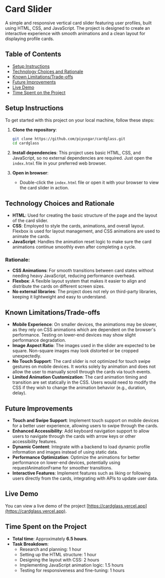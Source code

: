 #  Card Slider

A simple and responsive vertical card slider featuring user profiles, built using HTML, CSS, and JavaScript. The project is designed to create an interactive experience with smooth animations and a clean layout for displaying profile cards.

## Table of Contents

- [Setup Instructions](#setup-instructions)
- [Technology Choices and Rationale](#technology-choices-and-rationale)
- [Known Limitations/Trade-offs](#known-limitationstrade-offs)
- [Future Improvements](#future-improvements)
- [Live Demo](#live-demo)
- [Time Spent on the Project](#time-spent-on-the-project)

## Setup Instructions

To get started with this project on your local machine, follow these steps:

1. **Clone the repository**:
   ```bash
   git clone https://github.com/piyusgar/cardglass.git
   cd cardglass
   ```
2. **Install dependencies**:
   This project uses basic HTML, CSS, and JavaScript, so no external dependencies are required. Just open the `index.html` file in your preferred web browser.

3. **Open in browser**:
   - Double-click the `index.html` file or open it with your browser to view the card slider in action.

## Technology Choices and Rationale

- **HTML**: Used for creating the basic structure of the page and the layout of the card slider.
- **CSS**: Employed to style the cards, animations, and overall layout. Flexbox is used for layout management, and CSS animations are used to animate the cards.
- **JavaScript**: Handles the animation reset logic to make sure the card animations continue smoothly even after completing a cycle.

### Rationale:
- **CSS Animations**: For smooth transitions between card states without needing heavy JavaScript, reducing performance overhead.
- **Flexbox**: A flexible layout system that makes it easier to align and distribute the cards on different screen sizes.
- **No external libraries**: The project does not rely on third-party libraries, keeping it lightweight and easy to understand.

## Known Limitations/Trade-offs

- **Mobile Experience**: On smaller devices, the animations may be slower, as they rely on CSS animations which are dependent on the browser's performance. Testing on lower-end devices may show slight performance degradation.
- **Image Aspect Ratio**: The images used in the slider are expected to be square. Non-square images may look distorted or be cropped unexpectedly.
- **No Touch Support**: The card slider is not optimized for touch swipe gestures on mobile devices. It works solely by animation and does not allow the user to manually scroll through the cards via touch events.
- **Limited Animation Customization**: The card animation timing and transition are set statically in the CSS. Users would need to modify the CSS if they wish to change the animation behavior (e.g., duration, delay).

## Future Improvements

- **Touch and Swipe Support**: Implement touch support on mobile devices for a better user experience, allowing users to swipe through the cards.
- **Enhanced Accessibility**: Add keyboard navigation support to allow users to navigate through the cards with arrow keys or other accessibility features.
- **Dynamic Content**: Integrate with a backend to load dynamic profile information and images instead of using static data.
- **Performance Optimization**: Optimize the animations for better performance on lower-end devices, potentially using requestAnimationFrame for smoother transitions.
- **Interactive Features**: Implement features such as liking or following users directly from the cards, integrating with APIs to update user data.

## Live Demo

You can view a live demo of the project [https://cardglass.vercel.app](https://cardglass.vercel.app).


## Time Spent on the Project

- **Total time**: Approximately **6.5 hours**.
- **Task Breakdown**:
  - Research and planning: 1 hour
  - Setting up the HTML structure: 1 hour
  - Designing the layout with CSS: 2 hours
  - Implementing JavaScript animation logic: 1.5 hours
  - Testing for responsiveness and fine-tuning: 1 hours

